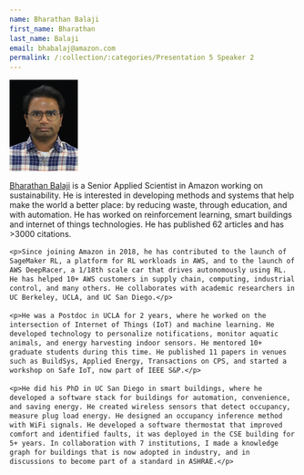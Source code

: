 ```yaml
---
name: Bharathan Balaji
first_name: Bharathan
last_name: Balaji
email: bhabalaj@amazon.com
permalink: /:collection/:categories/Presentation 5 Speaker 2
---
```


<article>
    <img class="speaker-img" src="/assets/images/bharathan-balaji.jpeg">
    <p><a href="https://www.linkedin.com/in/bharathanbalaji/" target="_blank">Bharathan Balaji</a> is a Senior Applied Scientist in Amazon working on sustainability. He is interested in developing methods and systems that help make the world a better place: by reducing waste, through education, and with automation. He has worked on reinforcement learning, smart buildings and internet of things technologies. He has published 62 articles and has >3000 citations.</p>

    <p>Since joining Amazon in 2018, he has contributed to the launch of SageMaker RL, a platform for RL workloads in AWS, and to the launch of AWS DeepRacer, a 1/18th scale car that drives autonomously using RL. He has helped 10+ AWS customers in supply chain, computing, industrial control, and many others. He collaborates with academic researchers in UC Berkeley, UCLA, and UC San Diego.</p>

    <p>He was a Postdoc in UCLA for 2 years, where he worked on the intersection of Internet of Things (IoT) and machine learning. He developed technology to personalize notifications, monitor aquatic animals, and energy harvesting indoor sensors. He mentored 10+ graduate students during this time. He published 11 papers in venues such as BuildSys, Applied Energy, Transactions on CPS, and started a workshop on Safe IoT, now part of IEEE S&P.</p>

    <p>He did his PhD in UC San Diego in smart buildings, where he developed a software stack for buildings for automation, convenience, and saving energy. He created wireless sensors that detect occupancy, measure plug load energy. He designed an occupancy inference method with WiFi signals. He developed a software thermostat that improved comfort and identified faults, it was deployed in the CSE building for 5+ years. In collaboration with 7 institutions, I made a knowledge graph for buildings that is now adopted in industry, and in discussions to become part of a standard in ASHRAE.</p>
</article>